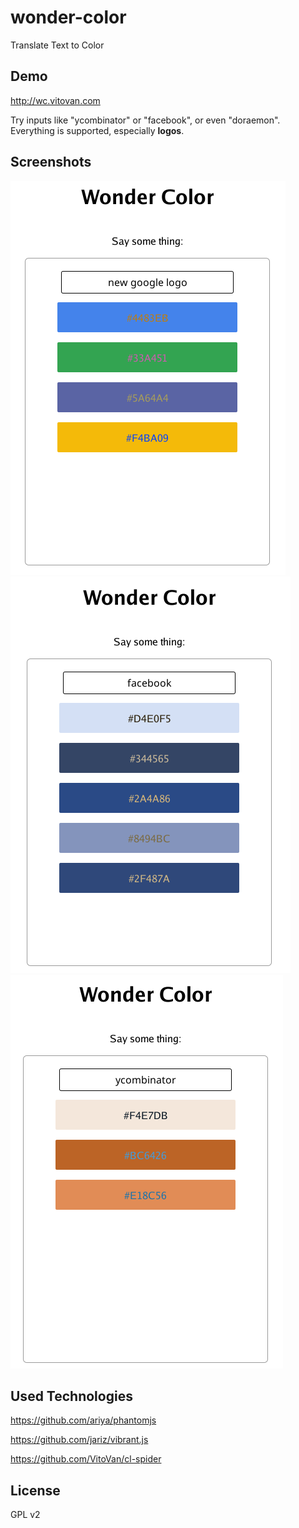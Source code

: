 # wonder-color
Translate Text to Color

## Demo

http://wc.vitovan.com

 Try inputs like "ycombinator" or "facebook", or even "doraemon". Everything is supported, especially **logos**. 

## Screenshots

![](https://raw.githubusercontent.com/VitoVan/wonder-color/master/screenshots/new-google-logo.png)
![](https://raw.githubusercontent.com/VitoVan/wonder-color/master/screenshots/facebook.png)
![](https://raw.githubusercontent.com/VitoVan/wonder-color/master/screenshots/ycombinator.png)

## Used Technologies

https://github.com/ariya/phantomjs

https://github.com/jariz/vibrant.js

https://github.com/VitoVan/cl-spider

## License

GPL v2
